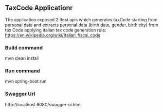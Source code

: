 ## TaxCode Applicationr
The application exposed 2 Rest apis which generates taxCode starting from personal data and extracts personal data (birth date, gender, birth city) from tax Code
applying italian tax code generation rule: https://en.wikipedia.org/wiki/Italian_fiscal_code

### Build command
mvn clean install
### Run command
mvn spring-boot:run
### Swagger Url
http://localhost:8080/swagger-ui.html

